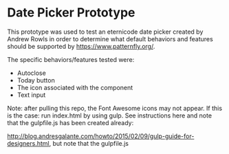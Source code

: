 # Date Picker Prototype

This prototype was used to test an eternicode date picker created by Andrew Rowls in order to determine what default behaviors and features should be supported by https://www.patternfly.org/.

The specific behaviors/features tested were:

- Autoclose
- Today button
- The icon associated with the component
- Text input

Note: after pulling this repo, the Font Awesome icons may not appear. If this is the case: run index.html by using gulp. See instructions here and note that the gulpfile.js has been created already:

http://blog.andresgalante.com/howto/2015/02/09/gulp-guide-for-designers.html, but note that the gulpfile.js 

